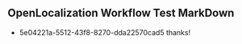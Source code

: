 ## OpenLocalization Workflow Test MarkDown
* 5e04221a-5512-43f8-8270-dda22570cad5 
thanks!<!--HONumber=Mar16_HO4-->
